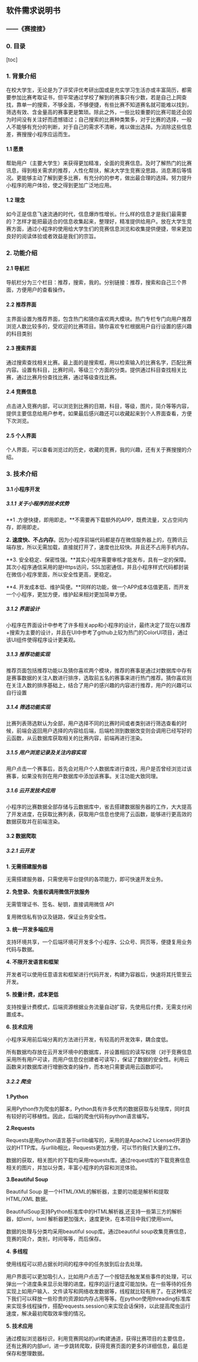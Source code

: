## 软件需求说明书

### ——《赛搜搜》

### 0. 目录

[toc]

### 1. 背景介绍

  在校大学生，无论是为了评奖评优考研出国或是充实学习生活亦或丰富简历，都需要参加比赛考取证书，但平常通过学校了解到的赛事只有少数，若是自己上网查找，靠单一的搜索，不够全面，不够便捷，有些比赛不知道赛名就可能难以找到，筛选有效、含金量高的赛事更是繁琐。除此之外，一些比较重要的比赛可能还会因为时间没有关注好而遗憾错过；自己搜索的比赛种类繁多，对于比赛的选择，一般人不能够有充分的判断，对于自己的需求不清晰，难以做出选择。为消除这些信息差，赛搜搜小程序应运而生。

#### 1.1 愿景

帮助用户（主要大学生）来获得更加精准，全面的竞赛信息。及时了解热门的比赛讯息，得到相关需求的推荐，人性化帮扶，解决大学生竞赛没思路，消息滞后等情况。更能够主动了解到更多比赛，有充分的的参考，做出最合理的选择。努力提升小程序的用户体验，使之得到更加广泛地应用。

 

#### 1.2 理念

  如今正是信息飞速流通的时代，信息爆炸性增长。什么样的信息才是我们最需要的？怎样才能把最适合的信息收集起来，整理好，精准提供给用户。放在大学生竞赛方面，通过小程序的使用给大学生们的竞赛信息浏览和收集提供便捷，带来更加良好的阅读体验或者效益是我们的宗旨。

### 2. 功能介绍

#### 2.1 导航栏

导航栏分为三个栏目：推荐，搜索，我的。分别链接：推荐，搜索和自己三个界面，方便用户的查看操作。

#### 2.2 推荐界面

  主界面设置为推荐界面，包含热门和猜你喜欢两大模块。热门专栏专门向用户推荐浏览人数比较多的，受欢迎的比赛项目。猜你喜欢专栏根据用户自行设置的感兴趣的科目类别

#### 2.3 搜索界面

通过搜索查找相关比赛。最上面的是搜索框，用以检索输入的比赛名字，匹配比赛内容。设置有科目，比赛时间，等级三个方面的分类。提供通过科目查找相关比赛，通过比赛月份查找比赛，通过等级查找比赛。

####  2.4 竞赛信息

点击进入竞赛内部，可以浏览到比赛的日期，科目，等级，图片，简介等等内容，提供主要信息给用户参考。如果最后感兴趣还可以收藏起来到个人界面查看，方便下次浏览。   

####  2.5 个人界面

个人界面，可以查看浏览过的历史，收藏的竞赛，我的兴趣，还有关于赛搜搜的介绍。

### 3. 技术介绍

#### 3.1 小程序开发

##### 3.1.1 关于小程序的技术优势

**1 .方便快捷，即用即走。**不需要再下载额外的APP，既费流量，又占空间内存，即用即走。

**2. 速度快、不占内存**。因为小程序前端代码都是存在微信服务器上的，在腾讯云端存放，所以无需加载，直接就打开了，速度也比较快。并且还不占用手机内存。

**3. 安全稳定、保密性强。**其实小程序需要审核才能发布，具有一定的保障。其次小程序通信采用的是Https访问，SSL加密通信，并且小程序样式代码都封装在微信小程序里面，所以安全性更高，更稳定。

**4. 开发成本低、维护简便。**同样的功能，做一个APP成本估值更高，而开发一个小程序，更加方便，维护起来相对更加简单方便。

##### 3.1.2 界面设计

小程序在界面设计中参考了许多相关app和小程序的设计，最终决定了现在以推荐+搜索为主要的设计，并且在UI中参考了github上较为热门的ColorUI项目，通过该UI组件使得程序设计更美观。

##### 3.1.3 推荐功能实现

推荐页面包括推荐功能以及猜你喜欢两个模块，推荐的赛事是通过对数据库中存有是赛事数据的关注人数进行排序，选取前五名的赛事来进行热门推荐。猜你喜欢则在关注人数的排序基础上，结合了用户的感兴趣的内容进行推荐，用户的兴趣可以自行设置

##### 3.1.4 筛选功能实现

比赛列表筛选默认为全部，用户选择不同的比赛时间或者类别进行筛选查看的时候，前端会返回用户选择的内容给后端，后端检测到数据改变则会调用已经写好的云函数，从云数据库获取相关的比赛内容，前端再进行渲染。

##### 3.1.5 用户浏览记录及关注内容实现

用户点击一个赛事后，首先会对用户个人数据库进行查找，用户是否曾经浏览过该赛事，如果没有则在用户数据库中添加该赛事。关注功能大致同理。

##### 3.1.6 云开发技术应用

小程序的比赛数据全部存储与云数据库中，省去搭建数据服务器的工作，大大提高了开发进度，在获取比赛列表，获取用户信息也使用了云函数，能够进行更高效的数据获取并在前端渲染。

 

#### 3.2 数据爬取

##### 3.2.1 云开发

**1. 无需搭建服务器**

无需搭建服务器，只需使用平台提供的各项能力，即可快速开发业务。

**2. 免登录、免鉴权调用微信开放服务**

无需管理证书、签名、秘钥，直接调用微信 API 

复用微信私有协议及链路，保证业务安全性。

**3. 统一开发多端应用**

支持环境共享，一个后端环境可开发多个小程序、公众号、网页等，便捷复用业务代码与数据。

**4. 不限开发语言和框架**

开发者可以使用任意语言和框架进行代码开发，构建为容器后，快速将其托管至云开发。

**5. 按量计费，成本更低**

支持按量计费模式，后端资源根据业务流量自动扩容，先使用后付费，无需支付闲置成本。

**6. 技术应用**

小程序采用前后端分离的方法进行开发，有较高的开发效率，耦合度低。

所有数据均存放在云开发环境中的数据库，并设置相应的读写权限（对于竞赛信息采用所有用户可读，而用户信息仅创建者可读写），保证了数据的安全性。利用云函数来对数据库进行增删改查的操作，而本地只需要调用云函数即可。

 

##### 3.2.2 爬虫

**1.Python**

采用Python作为爬虫的脚本，Python具有许多优秀的数据获取与处理库，同时具有较好的可移植性。因此，后端的爬虫代码有python语言编写。

**2.Requests**

Requests是用python语言基于urllib编写的，采用的是Apache2 Licensed开源协议的HTTP库。与urllib相比，Requests更加方便，可以节约我们大量的工作。

数据的获取，相关图片的下载均采用requests库。通过request库的下载竞赛信息相关的图片，并加以分类，丰富小程序的内容和浏览体验。

**3.Beautiful Soup** 

Beautiful Soup 是一个HTML/XML的解析器，主要的功能是解析和提取 HTML/XML 数据。

BeautifulSoup支持Python标准库中的HTML解析器,还支持一些第三方的解析器，如lxml，lxml 解析器更加强大，速度更快，在本项目中我们使用lxml。

数据的处理与分类均采用beautiful soup库。通过beautiful soup收集竞赛信息，竞赛的简介，类别，时间等等，而后保存。

**4. 多线程**

使用线程可以把占据长时间的程序中的任务放到后台去处理。

用户界面可以更加吸引人，比如用户点击了一个按钮去触发某些事件的处理，可以弹出一个进度条来显示处理的进度。程序的运行速度可能加快。在一些等待的任务实现上如用户输入、文件读写和网络收发数据等，线程就比较有用了。在这种情况下我们可以释放一些珍贵的资源如内存占用等等。在python使用threading标准库来实现多线程操作，搭配requests.session()来实现会话保持，以此提高爬虫运行速度，解决最初爬取效率慢的情况。

**5. 技术应用**

通过模拟浏览器标识，利用竞赛网站的url构建通道，获得比赛项目的主要信息，还有比赛的内部url，进一步跳转爬取，获得竞赛页面的更多的详细信息，最后是保存和整理数据。

 